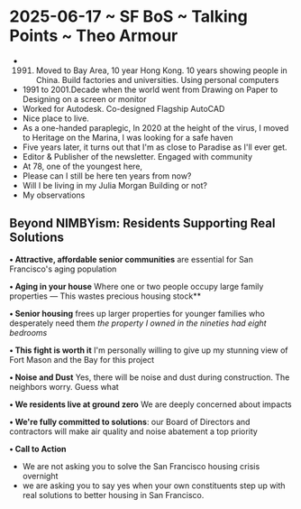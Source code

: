 # 2025-06-17 ~ SF BoS ~ Talking Points ~ Theo Armour

* 1991. Moved to Bay Area, 10 year Hong Kong. 10 years showing people in China. Build factories and universities. Using personal computers
* 1991 to 2001.Decade when the world went from Drawing on Paper to Designing on a screen or monitor
*  Worked for Autodesk. Co-designed Flagship AutoCAD
* Nice place to live.
* As a one-handed paraplegic, 
In 2020 at the height of the virus, I moved to Heritage on the Marina, I was looking for a safe haven 
* Five years later, it turns out that I'm as close to Paradise as I'll ever get. 
* Editor & Publisher of the newsletter. Engaged with community
* At 78, one of the youngest here, 
* Please can I still be here ten years from now?
* Will I be living in my Julia Morgan Building or not?
* My observations

## Beyond NIMBYism: Residents Supporting Real Solutions

**• Attractive, affordable senior communities** are essential for San Francisco's aging population

**• Aging in your house** Where one or two people occupy large family properties — This wastes precious housing stock**

**• Senior housing** frees up larger properties for younger families who desperately need them _the property I owned in the nineties had eight bedrooms_

**• This fight is worth it** I'm personally willing to give up my stunning view of Fort Mason and the Bay for this project

**• Noise and Dust** Yes, there will be noise and dust during construction. The neighbors worry. Guess what

**• We residents live at ground zero** We are deeply concerned about impacts

**• We're fully committed to solutions**: our Board of Directors and contractors will make air quality and noise abatement a top priority

**• Call to Action**

* We are not asking you to solve the San Francisco housing crisis overnight
* we are asking you to say yes when your own constituents step up with real solutions to better housing in San Francisco.